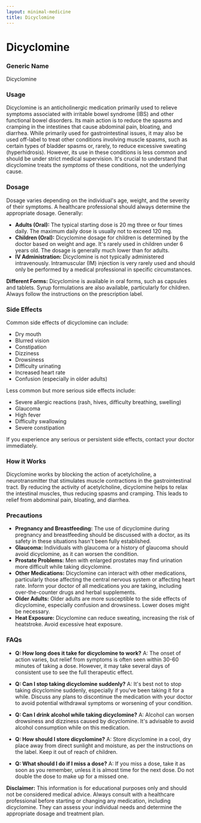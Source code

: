 ```yaml
---
layout: minimal-medicine
title: Dicyclomine
---
```


# Dicyclomine
### Generic Name
Dicyclomine

### Usage
Dicyclomine is an anticholinergic medication primarily used to relieve symptoms associated with irritable bowel syndrome (IBS) and other functional bowel disorders.  Its main action is to reduce the spasms and cramping in the intestines that cause abdominal pain, bloating, and diarrhea.  While primarily used for gastrointestinal issues, it may also be used off-label to treat other conditions involving muscle spasms, such as certain types of bladder spasms or, rarely, to reduce excessive sweating (hyperhidrosis). However, its use in these conditions is less common and should be under strict medical supervision.  It's crucial to understand that dicyclomine treats the *symptoms* of these conditions, not the underlying cause.


### Dosage
Dosage varies depending on the individual's age, weight, and the severity of their symptoms.  A healthcare professional should always determine the appropriate dosage.  Generally:

* **Adults (Oral):**  The typical starting dose is 20 mg three or four times daily.  The maximum daily dose is usually not to exceed 120 mg.
* **Children (Oral):** Dicyclomine dosage for children is determined by the doctor based on weight and age.  It's rarely used in children under 6 years old.  The dosage is generally much lower than for adults.
* **IV Administration:** Dicyclomine is not typically administered intravenously.  Intramuscular (IM) injection is very rarely used and should only be performed by a medical professional in specific circumstances.

**Different Forms:** Dicyclomine is available in oral forms, such as capsules and tablets.  Syrup formulations are also available, particularly for children.  Always follow the instructions on the prescription label.


### Side Effects
Common side effects of dicyclomine can include:

* Dry mouth
* Blurred vision
* Constipation
* Dizziness
* Drowsiness
* Difficulty urinating
* Increased heart rate
* Confusion (especially in older adults)

Less common but more serious side effects include:

* Severe allergic reactions (rash, hives, difficulty breathing, swelling)
* Glaucoma
* High fever
* Difficulty swallowing
* Severe constipation


If you experience any serious or persistent side effects, contact your doctor immediately.


### How it Works
Dicyclomine works by blocking the action of acetylcholine, a neurotransmitter that stimulates muscle contractions in the gastrointestinal tract. By reducing the activity of acetylcholine, dicyclomine helps to relax the intestinal muscles, thus reducing spasms and cramping. This leads to relief from abdominal pain, bloating, and diarrhea.


### Precautions
* **Pregnancy and Breastfeeding:**  The use of dicyclomine during pregnancy and breastfeeding should be discussed with a doctor, as its safety in these situations hasn't been fully established.
* **Glaucoma:** Individuals with glaucoma or a history of glaucoma should avoid dicyclomine, as it can worsen the condition.
* **Prostate Problems:** Men with enlarged prostates may find urination more difficult while taking dicyclomine.
* **Other Medications:**  Dicyclomine can interact with other medications, particularly those affecting the central nervous system or affecting heart rate.  Inform your doctor of all medications you are taking, including over-the-counter drugs and herbal supplements.
* **Older Adults:** Older adults are more susceptible to the side effects of dicyclomine, especially confusion and drowsiness.  Lower doses might be necessary.
* **Heat Exposure:**  Dicyclomine can reduce sweating, increasing the risk of heatstroke. Avoid excessive heat exposure.


### FAQs

* **Q: How long does it take for dicyclomine to work?**  A:  The onset of action varies, but relief from symptoms is often seen within 30-60 minutes of taking a dose.  However, it may take several days of consistent use to see the full therapeutic effect.

* **Q: Can I stop taking dicyclomine suddenly?** A:  It's best not to stop taking dicyclomine suddenly, especially if you've been taking it for a while.  Discuss any plans to discontinue the medication with your doctor to avoid potential withdrawal symptoms or worsening of your condition.

* **Q: Can I drink alcohol while taking dicyclomine?**  A: Alcohol can worsen drowsiness and dizziness caused by dicyclomine. It's advisable to avoid alcohol consumption while on this medication.

* **Q: How should I store dicyclomine?** A: Store dicyclomine in a cool, dry place away from direct sunlight and moisture, as per the instructions on the label.  Keep it out of reach of children.

* **Q: What should I do if I miss a dose?** A: If you miss a dose, take it as soon as you remember, unless it is almost time for the next dose.  Do not double the dose to make up for a missed one.

**Disclaimer:** This information is for educational purposes only and should not be considered medical advice. Always consult with a healthcare professional before starting or changing any medication, including dicyclomine. They can assess your individual needs and determine the appropriate dosage and treatment plan.
